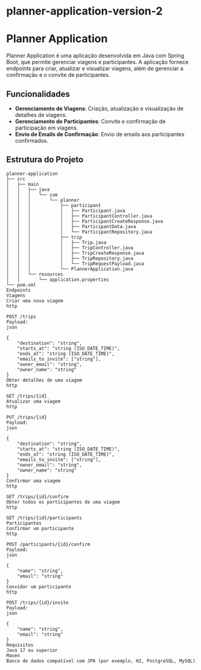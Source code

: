 # planner-application-version-2

# Planner Application

Planner Application é uma aplicação desenvolvida em Java com Spring Boot, que permite gerenciar viagens e participantes. A aplicação fornece endpoints para criar, atualizar e visualizar viagens, além de gerenciar a confirmação e o convite de participantes.

## Funcionalidades

- **Gerenciamento de Viagens**: Criação, atualização e visualização de detalhes de viagens.
- **Gerenciamento de Participantes**: Convite e confirmação de participação em viagens.
- **Envio de Emails de Confirmação**: Envio de emails aos participantes confirmados.

## Estrutura do Projeto

```plaintext
planner-application
├── src
│   ├── main
│   │   ├── java
│   │   │   └── com
│   │   │       └── planner
│   │   │           ├── participant
│   │   │           │   ├── Participant.java
│   │   │           │   ├── ParticipantController.java
│   │   │           │   ├── ParticipantCreateResponse.java
│   │   │           │   ├── ParticipantData.java
│   │   │           │   └── ParticipantRepository.java
│   │   │           ├── trip
│   │   │           │   ├── Trip.java
│   │   │           │   ├── TripController.java
│   │   │           │   ├── TripCreateResponse.java
│   │   │           │   ├── TripRepository.java
│   │   │           │   └── TripRequestPayload.java
│   │   │           └── PlannerApplication.java
│   │   └── resources
│   │       └── application.properties
└── pom.xml
Endpoints
Viagens
Criar uma nova viagem
http

POST /trips
Payload:
json

{
    "destination": "string",
    "starts_at": "string (ISO_DATE_TIME)",
    "ends_at": "string (ISO_DATE_TIME)",
    "emails_to_invite": ["string"],
    "owner_email": "string",
    "owner_name": "string"
}
Obter detalhes de uma viagem
http

GET /trips/{id}
Atualizar uma viagem
http

PUT /trips/{id}
Payload:
json

{
    "destination": "string",
    "starts_at": "string (ISO_DATE_TIME)",
    "ends_at": "string (ISO_DATE_TIME)",
    "emails_to_invite": ["string"],
    "owner_email": "string",
    "owner_name": "string"
}
Confirmar uma viagem
http

GET /trips/{id}/confirm
Obter todos os participantes de uma viagem
http

GET /trips/{id}/participants
Participantes
Confirmar um participante
http

POST /participants/{id}/confirm
Payload:
json

{
    "name": "string",
    "email": "string"
}
Convidar um participante
http

POST /trips/{id}/invite
Payload:
json

{
    "name": "string",
    "email": "string"
}
Requisitos
Java 17 ou superior
Maven
Banco de dados compatível com JPA (por exemplo, H2, PostgreSQL, MySQL)

